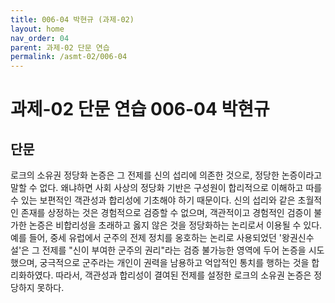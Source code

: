 ```yaml
---
title: 006-04 박현규 (과제-02)
layout: home
nav_order: 04
parent: 과제-02 단문 연습
permalink: /asmt-02/006-04
---
```


# 과제-02 단문 연습 006-04 박현규 

## 단문

로크의 소유권 정당화 논증은 그 전제를 신의 섭리에 의존한 것으로, 정당한 논증이라고 말할 수 없다. 왜냐하면 사회 사상의 정당화 기반은 구성원이 합리적으로 이해하고 따를 수 있는 보편적인 객관성과 합리성에 기초해야 하기 때문이다. 신의 섭리와 같은 초월적인 존재를 상정하는 것은 경험적으로 검증할 수 없으며, 객관적이고 경험적인 검증이 불가한 논증은 비합리성을 초래하고 옳지 않은 것을 정당화하는 논리로서 이용될 수 있다. 예를 들어, 중세 유럽에서 군주의 전제 정치를 옹호하는 논리로 사용되었던 '왕권신수설'은 그 전제를 "신이 부여한 군주의 권리"라는 검증 불가능한 영역에 두어 논증을 시도했으며, 궁극적으로 군주라는 개인이 권력을 남용하고 억압적인 통치를 행하는 것을 합리화하였다. 따라서, 객관성과 합리성이 결여된 전제를 설정한 로크의 소유권 논증은 정당하지 못하다.